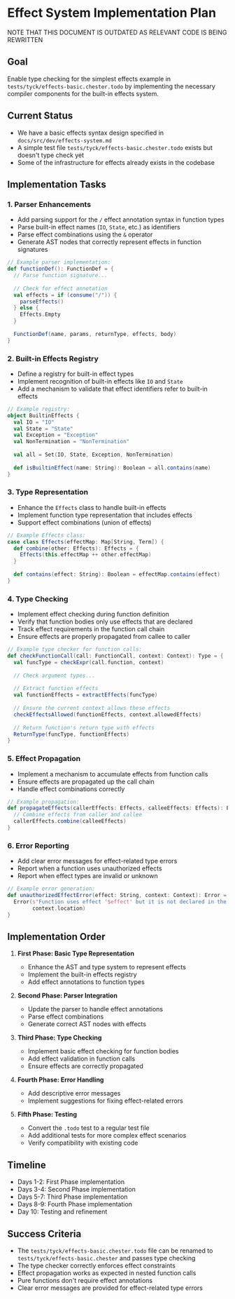 # Effect System Implementation Plan

NOTE THAT THIS DOCUMENT IS OUTDATED AS RELEVANT CODE IS BEING REWRITTEN

## Goal

Enable type checking for the simplest effects example in `tests/tyck/effects-basic.chester.todo` by implementing the necessary compiler components for the built-in effects system.

## Current Status

- We have a basic effects syntax design specified in `docs/src/dev/effects-system.md`
- A simple test file `tests/tyck/effects-basic.chester.todo` exists but doesn't type check yet
- Some of the infrastructure for effects already exists in the codebase

## Implementation Tasks

### 1. Parser Enhancements

- Add parsing support for the `/` effect annotation syntax in function types
- Parse built-in effect names (`IO`, `State`, etc.) as identifiers
- Parse effect combinations using the `&` operator
- Generate AST nodes that correctly represent effects in function signatures

```scala
// Example parser implementation:
def functionDef(): FunctionDef = {
  // Parse function signature...
  
  // Check for effect annotation
  val effects = if (consume("/")) {
    parseEffects()
  } else {
    Effects.Empty
  }
  
  FunctionDef(name, params, returnType, effects, body)
}
```

### 2. Built-in Effects Registry

- Define a registry for built-in effect types
- Implement recognition of built-in effects like `IO` and `State`
- Add a mechanism to validate that effect identifiers refer to built-in effects

```scala
// Example registry:
object BuiltinEffects {
  val IO = "IO"
  val State = "State"
  val Exception = "Exception"
  val NonTermination = "NonTermination"
  
  val all = Set(IO, State, Exception, NonTermination)
  
  def isBuiltinEffect(name: String): Boolean = all.contains(name)
}
```

### 3. Type Representation

- Enhance the `Effects` class to handle built-in effects
- Implement function type representation that includes effects
- Support effect combinations (union of effects)

```scala
// Example Effects class:
case class Effects(effectMap: Map[String, Term]) {
  def combine(other: Effects): Effects = {
    Effects(this.effectMap ++ other.effectMap)
  }
  
  def contains(effect: String): Boolean = effectMap.contains(effect)
}
```

### 4. Type Checking

- Implement effect checking during function definition
- Verify that function bodies only use effects that are declared
- Track effect requirements in the function call chain
- Ensure effects are properly propagated from callee to caller

```scala
// Example type checker for function calls:
def checkFunctionCall(call: FunctionCall, context: Context): Type = {
  val funcType = checkExpr(call.function, context)
  
  // Check argument types...
  
  // Extract function effects
  val functionEffects = extractEffects(funcType)
  
  // Ensure the current context allows these effects
  checkEffectsAllowed(functionEffects, context.allowedEffects)
  
  // Return function's return type with effects
  ReturnType(funcType, functionEffects)
}
```

### 5. Effect Propagation

- Implement a mechanism to accumulate effects from function calls
- Ensure effects are propagated up the call chain
- Handle effect combinations correctly

```scala
// Example propagation:
def propagateEffects(callerEffects: Effects, calleeEffects: Effects): Effects = {
  // Combine effects from caller and callee
  callerEffects.combine(calleeEffects)
}
```

### 6. Error Reporting

- Add clear error messages for effect-related type errors
- Report when a function uses unauthorized effects
- Report when effect types are invalid or unknown

```scala
// Example error generation:
def unauthorizedEffectError(effect: String, context: Context): Error = {
  Error(s"Function uses effect '$effect' but it is not declared in the function signature", 
        context.location)
}
```

## Implementation Order

1. **First Phase: Basic Type Representation**
   - Enhance the AST and type system to represent effects
   - Implement the built-in effects registry
   - Add effect annotations to function types

2. **Second Phase: Parser Integration**
   - Update the parser to handle effect annotations
   - Parse effect combinations
   - Generate correct AST nodes with effects

3. **Third Phase: Type Checking**
   - Implement basic effect checking for function bodies
   - Add effect validation in function calls
   - Ensure effects are correctly propagated

4. **Fourth Phase: Error Handling**
   - Add descriptive error messages
   - Implement suggestions for fixing effect-related errors

5. **Fifth Phase: Testing**
   - Convert the `.todo` test to a regular test file
   - Add additional tests for more complex effect scenarios
   - Verify compatibility with existing code

## Timeline

- Days 1-2: First Phase implementation
- Days 3-4: Second Phase implementation
- Days 5-7: Third Phase implementation
- Days 8-9: Fourth Phase implementation
- Day 10: Testing and refinement

## Success Criteria

- The `tests/tyck/effects-basic.chester.todo` file can be renamed to `tests/tyck/effects-basic.chester` and passes type checking
- The type checker correctly enforces effect constraints
- Effect propagation works as expected in nested function calls
- Pure functions don't require effect annotations
- Clear error messages are provided for effect-related type errors 
